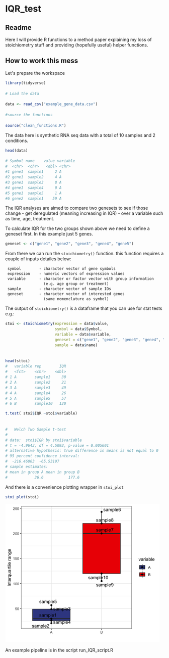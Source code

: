 # IQR_test

## Readme

Here I will provide R functions to a method paper explaining my loss of stoichiometry stuff and providing (hopefully useful) helper functions.

## How to work this mess

Let's prepare the workspace

```r
library(tidyverse)

# Load the data 

data <- read_csv("example_gene_data.csv")

#source the functions

source("clean_functions.R")

```


The data here is synthetic RNA seq data with a total of 10 samples and 2 conditions.


```r
head(data)

# Symbol name    value variable
#  <chr>  <chr>   <dbl> <chr>   
#1 gene1  sample1     2 A       
#2 gene1  sample2     4 A       
#3 gene1  sample3     8 A       
#4 gene1  sample4     0 A       
#5 gene1  sample5     1 A       
#6 gene2  sample1    59 A 
```

The IQR analyses are aimed to compare two genesets to see if those change - get deregulated (meaning increasing in IQR) - over a variable such as time, age, treatment.

To calculate IQR for the two groups shown above we need to define a geneset first.
In this example just 5 genes.

```r
geneset <- c("gene1", "gene2", "gene3", "gene4", "gene5")
```


From there we can run the `stoichiometry()` function.
this function requires a couple of inputs detailes below:


     symbol        - character vector of gene symbols
     expression    - numeric vectors of expression values
     variable      - character or factor vector with group information 
                     (e.g. age group or treatment)
     sample        - character vector of sample IDs
     geneset       - character vector of interested genes 
                     (same nomenclature as symbol)

The output of `stoichiometry()` is a dataframe that you can use for stat tests e.g.:

```r
stoi <- stoichiometry(expression = data$value,
                      symbol = data$Symbol,
                      variable = data$variable,
                      geneset = c("gene1", "gene2", "gene3", "gene4", "gene5"),
                      sample = data$name)
                      
                      
head(sttoi)
#   variable rep        IQR
#   <fct>    <chr>    <dbl>
# 1 A        sample1     30
# 2 A        sample2     21
# 3 A        sample3     49
# 4 A        sample4     26
# 5 A        sample5     57
# 6 B        sample10   120
```



```r
t.test( stoi$IQR ~stoi$variable)


#	Welch Two Sample t-test
#
# data:  stoi$IQR by stoi$variable
# t = -4.9643, df = 4.5092, p-value = 0.005601
# alternative hypothesis: true difference in means is not equal to 0
# 95 percent confidence interval:
#  -216.46803  -65.53197
# sample estimates:
# mean in group A mean in group B 
#            36.6           177.6 

```

And there is a convenience plotting wrapper in `stoi_plot`


```r
stoi_plot(stoi)
```
![image](Rplot02.png)



An example pipeline is in the script run_IQR_script.R

